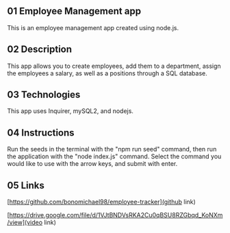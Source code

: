 ## 01 Employee Management app

This is an employee management app created using node.js.

## 02 Description

This app allows you to create employees, add them to a department, assign the employees a salary, as well as a positions through a SQL database.

## 03 Technologies

This app uses Inquirer, mySQL2, and nodejs.

## 04 Instructions

Run the seeds in the terminal with the "npm run seed" command, then run the application with the "node index.js" command. Select the command you would like to use with the arrow keys, and submit with enter.

## 05 Links

[https://github.com/bonomichael98/employee-tracker](github link)

[https://drive.google.com/file/d/1VJtBNDVsRKA2Cu0qBSU8RZGbqd_KoNXm/view](video link)